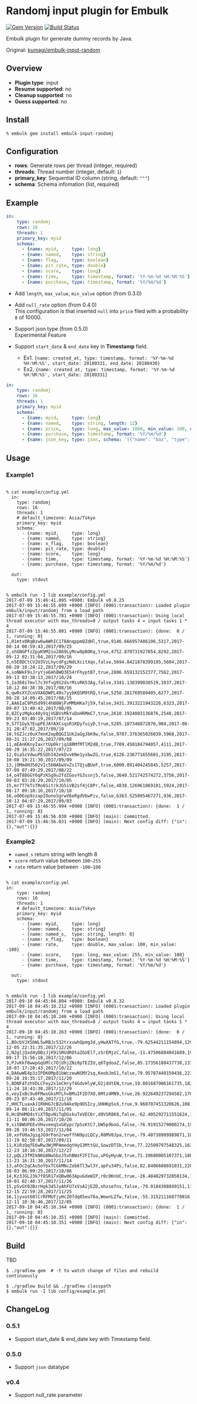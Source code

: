 # Randomj input plugin for Embulk

[![Gem Version](https://badge.fury.io/rb/embulk-input-randomj.svg)](https://badge.fury.io/rb/embulk-input-randomj)
[![Build Status](https://travis-ci.org/yuokada/embulk-input-randomj.svg?branch=master)](https://travis-ci.org/yuokada/embulk-input-randomj)

Embulk plugin for generate dummy records by Java.

Original: [kumagi/embulk\-input\-random](https://github.com/kumagi/embulk-input-random)

## Overview

* **Plugin type**: input
* **Resume supported**: no
* **Cleanup supported**: no
* **Guess supported**: no

## Install

``` shell
% embulk gem install embulk-input-randomj
```

## Configuration

- **rows**: Generate rows per thread (integer, required)
- **threads**: Thread number (integer, default: `1`)
- **primary_key**: Sequential ID column (string, default: `"""`)
- **schema**: Schema infomation (list, required)

## Example

```yaml
in:
    type: randomj
    rows: 16
    threads: 1
    primary_key: myid
    schema:
      - {name: myid,     type: long}
      - {name: named,    type: string}
      - {name: flag,     type: boolean}
      - {name: pit_rate, type: double}
      - {name: score,    type: long}
      - {name: time,     type: timestamp, format: '%Y-%m-%d %H:%M:%S'}
      - {name: purchase, type: timestamp, format: '%Y/%m/%d'}
```

- Add `length`, `max_value`, `min_value` option (from 0.3.0)
- Add `null_rate` option (from 0.4.0)  
  This configuration is that inserted `null` into `price` filed with a probability `8` of 10000.
- Support json type (from 0.5.0)  
  Experimental Feature
- Support `start_date` & `end_date` key in **Timestamp** field.

    - Ex1. `{name: created_at, type: timestamp, format: '%Y-%m-%d %H:%M:%S', start_date: 20180331, end_date: 20180430}`
    - Ex2. `{name: created_at, type: timestamp, format: '%Y-%m-%d %H:%M:%S', start_date: 20180331}`

```yaml
in:
    type: randomj
    rows: 16
    threads: 1
    primary_key: myid
    schema:
      - {name: myid,     type: long}
      - {name: named,    type: string, length: 12}
      - {name: price,    type: long, max_value: 1080, min_value: 100, null_rate: 8}
      - {name: purchase, type: timestamp, format: '%Y/%m/%d'}
      - {name: json_key, type: json, schema: '[{"name": "baz", "type": "array", "items": {"type": "string", "size": 1}}]' }
```


## Usage

### Example1

```shell

% cat example/config.yml
  in:
    type: randomj
    rows: 16
    threads: 1
    # default_timezone: Asia/Tokyo
    primary_key: myid
    schema:
      - {name: myid,     type: long}
      - {name: named,    type: string}
      - {name: x_flag,   type: boolean}
      - {name: pit_rate, type: double}
      - {name: score,    type: long}
      - {name: time,     type: timestamp, format: '%Y-%m-%d %H:%M:%S'}
      - {name: purchase, type: timestamp, format: '%Y/%m/%d'}

  out:
    type: stdout


% embulk run -I lib example/config.yml
2017-07-09 15:46:41.895 +0900: Embulk v0.8.25
2017-07-09 15:46:55.699 +0900 [INFO] (0001:transaction): Loaded plugin embulk/input/randomj from a load path
2017-07-09 15:46:55.781 +0900 [INFO] (0001:transaction): Using local thread executor with max_threads=8 / output tasks 4 = input tasks 1 * 4
2017-07-09 15:46:55.801 +0900 [INFO] (0001:transaction): {done:  0 / 1, running: 0}
1,01mtx0RqBzw6wAWhIC1T8AnqppmQZdHl,true,9146.666957486106,5317,2017-08-14 00:59:43,2017/09/25
2,shGNGPfzZpyK9M2io2869LyMcw0pBOKq,true,4752.870731927854,8292,2017-09-12 02:31:04,2017/09/16
3,n5E8DCtCV2U3VzLhycdFgzNdLXcitXqx,false,5694.8421878399195,5604,2017-08-20 18:24:12,2017/09/29
4,soNWkF9sJryYje6Ah8WQ3E54rFhyptB7,true,2806.659132152377,7562,2017-09-13 03:38:13,2017/10/24
5,1a368i7mvl7c3Vfvg9S2dsrMivRK53Ag,false,3341.138399030519,1037,2017-10-12 04:38:38,2017/08/16
6,qwRsXYZcoVXA6DWPL40s7yybKQSM9tRQ,true,5250.281769589405,6277,2017-08-28 14:09:45,2017/08/15
7,AA6IaC9PU5d99l4hB0WjFvMMbHKa7j59,false,3431.3913221943226,6323,2017-09-07 13:40:42,2017/08/05
8,8ZCyzMgkx40yVqjVGBVsMkYuDoHRMmC7,true,2610.1924803136876,2548,2017-09-23 03:40:19,2017/07/14
9,S7T1Gyk7EupPEJAYAXCsqsR1KDy7uiyD,true,5285.107346872876,904,2017-08-31 20:47:02,2017/09/10
10,tGZJcz0uX7mnK2epBQGI1Uk2aGgJbK9w,false,9707.376365026039,5968,2017-08-31 21:27:20,2017/09/08
11,mEAnKKnyIaxrtUp0krjq18RMfMTlM2dB,true,7709.450184794057,4111,2017-08-29 16:35:22,2017/07/23
12,0ia5zVdwuPESDhI42ekDvvKNe1yxbwZG,true,6126.236771655601,3195,2017-10-08 19:21:30,2017/09/09
13,jOMm4H3S02vIc5bNAbwVxZs1TQjuBUeF,true,6000.891404245845,5257,2017-07-09 07:49:29,2017/08/22
14,o4T88GGY6qPzKSg9u2fdIGovYG3ssnj5,false,3640.521742574272,3756,2017-09-03 03:24:29,2017/10/05
15,mr7T7kTsTRo6SitrkJG5iVB2sf4jC8Pr,false,4838.126961869101,5924,2017-08-17 09:18:16,2017/10/18
16,oO0Eop9zzapIOunoSgrwV6eRgdVbwPiv,false,6363.525095467271,936,2017-10-12 04:07:29,2017/09/03
2017-07-09 15:46:55.994 +0900 [INFO] (0001:transaction): {done:  1 / 1, running: 0}
2017-07-09 15:46:56.030 +0900 [INFO] (main): Committed.
2017-07-09 15:46:56.031 +0900 [INFO] (main): Next config diff: {"in":{},"out":{}}

```

### Example2

- `named_s` return string with length 8
- `score` return value between `100~255`
- `rate` return value between `-100~100`

```shell

% cat example/config.yml
in:
    type: randomj
    rows: 16
    threads: 1
    # default_timezone: Asia/Tokyo
    primary_key: myid
    schema:
      - {name: myid,     type: long}
      - {name: named,    type: string}
      - {name: named_s,  type: string, length: 8}
      - {name: x_flag,   type: boolean}
      - {name: rate,     type: double, max_value: 100, min_value: -100}
      - {name: score,    type: long, max_value: 255, min_value: 100}
      - {name: time,     type: timestamp, format: '%Y-%m-%d %H:%M:%S'}
      - {name: purchase, type: timestamp, format: '%Y/%m/%d'}

  out:
    type: stdout


% embulk run -I lib example/config.yml
2017-09-10 04:45:04.894 +0900: Embulk v0.8.32
2017-09-10 04:45:10.212 +0900 [INFO] (0001:transaction): Loaded plugin embulk/input/randomj from a load path
2017-09-10 04:45:10.246 +0900 [INFO] (0001:transaction): Using local thread executor with max_threads=8 / output tasks 4 = input tasks 1 * 4
2017-09-10 04:45:10.263 +0900 [INFO] (0001:transaction): {done:  0 / 1, running: 0}
1,BOcbVJX5bWL5wRBJc532trxvwhQpmg3d,yHwXATfG,true,-79.62544211154894,129,2017-12-05 22:31:35,2017/12/26
2,N2gljQxd4yDBzJjK9iSRUdROtaZGUEl7,zSrEMjzC,false,-11.47506884041689,194,2017-09-17 15:56:18,2017/12/06
3,PJvKkf0wwpGqGMlc7OjUhjZNi0pTEZIU,q6TgdoaZ,false,85.17356188437738,137,2017-10-07 17:28:43,2017/10/22
4,DA6wWE4p3zIPDK0Mp81bWczewNSMY2sq,KeobJmS1,false,79.95787440150436,221,2017-09-28 19:35:17,2017/11/20
5,8DNF4TzhVDLCFey2x1eCHryf4GdvHlyW,D2jddtEN,true,19.801687906161735,182,2017-11-24 18:43:38,2017/12/29
6,veyIxBc9u0FMwsGksMfLhvBMuIF2D7XO,6Mtz4MN9,true,26.922649237294582,176,2017-09-23 07:43:40,2017/11/18
7,HHCTLuaxAJIRHHG7cB2u9Ake9p9OSIcy,UHHKp5xX,true,9.960707451320626,108,2017-09-14 08:11:49,2017/11/05
8,HcQhHMQ4sYiXTBpvNiTqDGskuTeVEC6r,d0VSR8K8,false,-62.405292711551624,118,2017-11-11 08:06:20,2017/10/20
9,si5BWUPEEvVHvveeqSxG6ypc7pSsKtC7,bW5p9boG,false,-76.91915279000274,192,2017-09-28 19:46:53,2017/11/04
10,xnfU0aJgigJG9rPan2rwoffhN9pzLQCy,R8MV0Jpa,true,-79.40738909989871,104,2017-11-19 02:50:07,2017/09/11
11,KiRzQqfE6wRw3WjMPAmedqtHyG3MttGU,SowzDTSb,true,77.22509797548325,163,2017-12-23 18:16:30,2017/12/27
12,pQLz3fMIkN6UANwSbzJ5vhBWzF2FI7uo,uPGyHyuW,true,71.19680005107371,180,2017-11-23 16:31:30,2017/11/14
13,aFOc2qCAu5oYbxTCGkMNcZob6Tl3wl3Y,apFu34Ps,false,82.8406608691031,226,2017-10-03 06:09:25,2017/10/06
14,Kz3JGL23k7f8SR17xQBw063ApuGdeWIP,r0c0KnUC,true,-26.484829732050134,113,2017-10-01 02:40:37,2017/11/26
15,p5vGY02BzrHqk345JyAhFU7xVsA2jEZD,nhzsefns,false,-79.0184308849151,119,2017-12-15 22:59:28,2017/11/25
16,1jyxot60lCrRFMUfjyHcZ07dq05eu76a,WewnLZfw,false,-55.315211168770816,141,2017-12-11 10:36:46,2017/12/05
2017-09-10 04:45:10.344 +0900 [INFO] (0001:transaction): {done:  1 / 1, running: 0}
2017-09-10 04:45:10.351 +0900 [INFO] (main): Committed.
2017-09-10 04:45:10.351 +0900 [INFO] (main): Next config diff: {"in":{},"out":{}}

```

## Build

TBD
```
$ ./gradlew gem  # -t to watch change of files and rebuild continuously
```

```
$ ./gradlew build && ./gradlew classpath
$ embulk run -I lib config/example.yml     
```


## ChangeLog

### 0.5.1

- Support start_date & end_date key with Timestamp field.

### 0.5.0

- Support `json` datatype

### v0.4

- Support null_rate parameter

